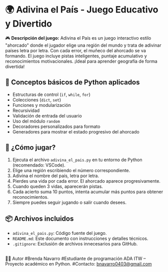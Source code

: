# 🌍 Adivina el País - Juego Educativo y Divertido

🎮 **Descripción del juego:**
Adivina el País es un juego interactivo estilo "ahorcado" donde el jugador elige una región del mundo y trata de adivinar países letra por letra. Con cada error, el muñeco del ahorcado se va formando. El juego incluye pistas inteligentes, puntaje acumulativo y reconocimientos motivacionales. ¡Ideal para aprender geografía de forma divertida!

## 🧠 Conceptos básicos de Python aplicados

- Estructuras de control (`if`, `while`, `for`)
- Colecciones (`dict`, `set`)
- Funciones y modularización
- Recursividad
- Validación de entrada del usuario
- Uso del módulo `random`
- Decoradores personalizados para formato
- Generadores para mostrar el estado progresivo del ahorcado

## 🚀 ¿Cómo jugar?

1. Ejecuta el archivo `adivina_el_pais.py` en tu entorno de Python (recomendado: VSCode).
2. Elige una región escribiendo el número correspondiente.
3. Adivina el nombre del país, letra por letra.
4. Pierdes una vida por cada error. El ahorcado aparece progresivamente.
5. Cuando queden 3 vidas, aparecerán pistas.
6. Cada acierto suma 10 puntos, intenta acumular más puntos para obtener reconocimientos.
7. Siempre puedes seguir jugando o salir cuando desees.

## 📦 Archivos incluidos

- `adivina_el_pais.py`: Código fuente del juego.
- `README.md`: Este documento con instrucciones y detalles técnicos.
- `.gitignore`: Exclusión de archivos innecesarios para GitHub.

##

👩‍💻 Autor
#Brenda Navarro
#Estudiante de programación ADA ITW – Proyecto académico en Python.
#Contacto: bnavarro0403@gmail.com
